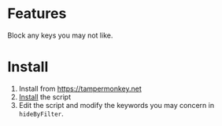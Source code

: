 # Features 
Block any keys you may not like.

# Install 

1. Install from https://tampermonkey.net
2. [Install](https://github.com/miao1007/github-trending-filter/raw/master/trendingfilter.user.js) the script 
3. Edit the script and modify the keywords you may concern in `hideByFilter`.
